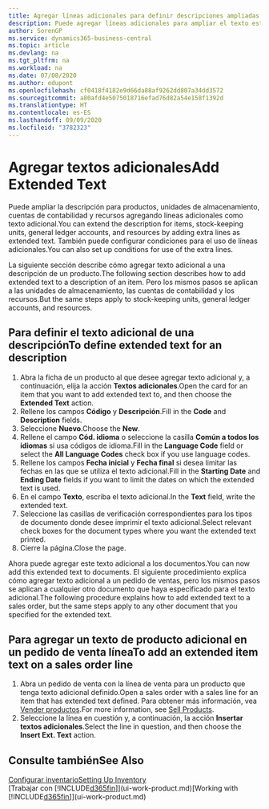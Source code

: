 ```yaml
---
title: Agregar líneas adicionales para definir descripciones ampliadas
description: Puede agregar líneas adicionales para ampliar el texto estándar que describe un producto, una cuenta y otros datos.
author: SorenGP
ms.service: dynamics365-business-central
ms.topic: article
ms.devlang: na
ms.tgt_pltfrm: na
ms.workload: na
ms.date: 07/08/2020
ms.author: edupont
ms.openlocfilehash: cf0418f4182e9d66da88af9262dd807a34dd3572
ms.sourcegitcommit: a80afd4e5075018716efad76d82a54e158f1392d
ms.translationtype: HT
ms.contentlocale: es-ES
ms.lasthandoff: 09/09/2020
ms.locfileid: "3782323"
---
```

# <a name="add-extended-text"></a><span data-ttu-id="c5d74-103">Agregar textos adicionales</span><span class="sxs-lookup"><span data-stu-id="c5d74-103">Add Extended Text</span></span>

<span data-ttu-id="c5d74-104">Puede ampliar la descripción para productos, unidades de almacenamiento, cuentas de contabilidad y recursos agregando líneas adicionales como texto adicional.</span><span class="sxs-lookup"><span data-stu-id="c5d74-104">You can extend the description for items, stock-keeping units, general ledger accounts, and resources by adding extra lines as extended text.</span></span> <span data-ttu-id="c5d74-105">También puede configurar condiciones para el uso de líneas adicionales.</span><span class="sxs-lookup"><span data-stu-id="c5d74-105">You can also set up conditions for use of the extra lines.</span></span>  

<span data-ttu-id="c5d74-106">La siguiente sección describe cómo agregar texto adicional a una descripción de un producto.</span><span class="sxs-lookup"><span data-stu-id="c5d74-106">The following section describes how to add extended text to a description of an item.</span></span> <span data-ttu-id="c5d74-107">Pero los mismos pasos se aplican a las unidades de almacenamiento, las cuentas de contabilidad y los recursos.</span><span class="sxs-lookup"><span data-stu-id="c5d74-107">But the same steps apply to stock-keeping units, general ledger accounts, and resources.</span></span>  

## <a name="to-define-extended-text-for-an-description"></a><span data-ttu-id="c5d74-108">Para definir el texto adicional de una descripción</span><span class="sxs-lookup"><span data-stu-id="c5d74-108">To define extended text for an description</span></span>

1. <span data-ttu-id="c5d74-109">Abra la ficha de un producto al que desee agregar texto adicional y, a continuación, elija la acción **Textos adicionales**.</span><span class="sxs-lookup"><span data-stu-id="c5d74-109">Open the card for an item that you want to add extended text to, and then choose the **Extended Text** action.</span></span>
2. <span data-ttu-id="c5d74-110">Rellene los campos **Código** y **Descripción**.</span><span class="sxs-lookup"><span data-stu-id="c5d74-110">Fill in the **Code** and **Description** fields.</span></span>
3. <span data-ttu-id="c5d74-111">Seleccione **Nuevo**.</span><span class="sxs-lookup"><span data-stu-id="c5d74-111">Choose the **New**.</span></span>
4. <span data-ttu-id="c5d74-112">Rellene el campo **Cód. idioma** o seleccione la casilla **Común a todos los idiomas** si usa códigos de idioma.</span><span class="sxs-lookup"><span data-stu-id="c5d74-112">Fill in the **Language Code** field or select the **All Language Codes** check box if you use language codes.</span></span>
5. <span data-ttu-id="c5d74-113">Rellene los campos **Fecha inicial** y **Fecha final** si desea limitar las fechas en las que se utiliza el texto adicional.</span><span class="sxs-lookup"><span data-stu-id="c5d74-113">Fill in the **Starting Date** and **Ending Date** fields if you want to limit the dates on which the extended text is used.</span></span>
6. <span data-ttu-id="c5d74-114">En el campo **Texto**, escriba el texto adicional.</span><span class="sxs-lookup"><span data-stu-id="c5d74-114">In the **Text** field, write the extended text.</span></span>
7. <span data-ttu-id="c5d74-115">Seleccione las casillas de verificación correspondientes para los tipos de documento donde desee imprimir el texto adicional.</span><span class="sxs-lookup"><span data-stu-id="c5d74-115">Select relevant check boxes for the document types where you want the extended text printed.</span></span>
8. <span data-ttu-id="c5d74-116">Cierre la página.</span><span class="sxs-lookup"><span data-stu-id="c5d74-116">Close the page.</span></span>

<span data-ttu-id="c5d74-117">Ahora puede agregar este texto adicional a los documentos.</span><span class="sxs-lookup"><span data-stu-id="c5d74-117">You can now add this extended text to documents.</span></span> <span data-ttu-id="c5d74-118">El siguiente procedimiento explica cómo agregar texto adicional a un pedido de ventas, pero los mismos pasos se aplican a cualquier otro documento que haya especificado para el texto adicional.</span><span class="sxs-lookup"><span data-stu-id="c5d74-118">The following procedure explains how to add extended text to a sales order, but the same steps apply to any other document that you specified for the extended text.</span></span>  

## <a name="to-add-an-extended-item-text-on-a-sales-order-line"></a><span data-ttu-id="c5d74-119">Para agregar un texto de producto adicional en un pedido de venta línea</span><span class="sxs-lookup"><span data-stu-id="c5d74-119">To add an extended item text on a sales order line</span></span>

1. <span data-ttu-id="c5d74-120">Abra un pedido de venta con la línea de venta para un producto que tenga texto adicional definido.</span><span class="sxs-lookup"><span data-stu-id="c5d74-120">Open a sales order with a sales line for an item that has extended text defined.</span></span> <span data-ttu-id="c5d74-121">Para obtener más información, vea [Vender productos](sales-how-sell-products.md).</span><span class="sxs-lookup"><span data-stu-id="c5d74-121">For more information, see [Sell Products](sales-how-sell-products.md).</span></span>
2. <span data-ttu-id="c5d74-122">Seleccione la línea en cuestión y, a continuación, la acción **Insertar textos adicionales**.</span><span class="sxs-lookup"><span data-stu-id="c5d74-122">Select the line in question, and then choose the **Insert Ext. Text** action.</span></span>

## <a name="see-also"></a><span data-ttu-id="c5d74-123">Consulte también</span><span class="sxs-lookup"><span data-stu-id="c5d74-123">See Also</span></span>

[<span data-ttu-id="c5d74-124">Configurar inventario</span><span class="sxs-lookup"><span data-stu-id="c5d74-124">Setting Up Inventory</span></span>](inventory-setup-inventory.md)  
<span data-ttu-id="c5d74-125">[Trabajar con [!INCLUDE[d365fin](includes/d365fin_md.md)]](ui-work-product.md)</span><span class="sxs-lookup"><span data-stu-id="c5d74-125">[Working with [!INCLUDE[d365fin](includes/d365fin_md.md)]](ui-work-product.md)</span></span>
